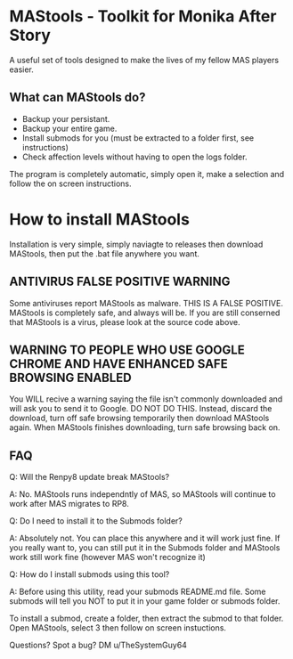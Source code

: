 # MAStools - Toolkit for Monika After Story
A useful set of tools designed to make the lives of my fellow MAS players easier.
## What can MAStools do?
- Backup your persistant.
- Backup your entire game.
- Install submods for you (must be extracted to a folder first, see instructions)
- Check affection levels without having to open the logs folder.

The program is completely automatic, simply open it, make a selection and follow the on screen instructions.

# How to install MAStools
Installation is very simple, simply naviagte to releases then download MAStools, then put the .bat file anywhere you want.

## ANTIVIRUS FALSE POSITIVE WARNING

Some antiviruses report MAStools as malware. THIS IS A FALSE POSITIVE. MAStools is completely safe, and always will be. If you are still conserned that MAStools is a virus, please look at the source code above.

## WARNING TO PEOPLE WHO USE GOOGLE CHROME AND HAVE ENHANCED SAFE BROWSING ENABLED
You WILL recive a warning saying the file isn't commonly downloaded and will ask you to send it to Google. DO NOT DO THIS. Instead, discard the download, turn off safe browsing temporarily then download MAStools again. When MAStools finishes downloading, turn safe browsing back on.

## FAQ
Q: Will the Renpy8 update break MAStools?

A: No. MAStools runs independntly of MAS, so MAStools will continue to work after MAS migrates to RP8.

Q: Do I need to install it to the Submods folder?

A: Absolutely not. You can place this anywhere and it will work just fine. If you really want to, you can still put it in the Submods folder and MAStools work still work fine (however MAS won't recognize it)

Q: How do I install submods using this tool?

A: Before using this utility, read your submods README.md file. Some submods will tell you NOT to put it in your game folder or submods folder.

To install a submod, create a folder, then extract the submod to that folder. Open MAStools, select 3 then follow on screen instuctions.

Questions? Spot a bug? DM u/TheSystemGuy64

